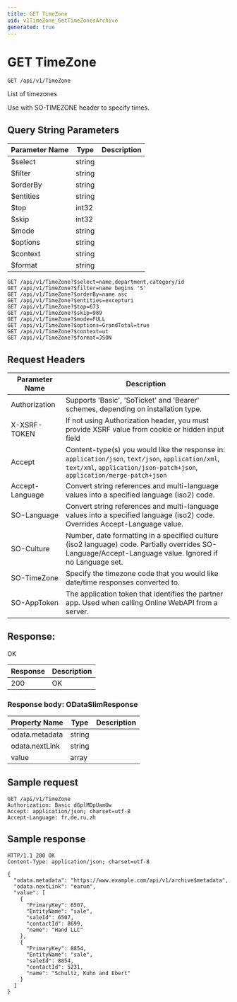 ```yaml
---
title: GET TimeZone
uid: v1TimeZone_GetTimeZonesArchive
generated: true
---
```


# GET TimeZone

```http
GET /api/v1/TimeZone
```

List of timezones


Use with SO-TIMEZONE header to specify times.






## Query String Parameters

| Parameter Name | Type |  Description |
|----------------|------|--------------|
| $select | string |   |
| $filter | string |   |
| $orderBy | string |   |
| $entities | string |   |
| $top | int32 |   |
| $skip | int32 |   |
| $mode | string |   |
| $options | string |   |
| $context | string |   |
| $format | string |   |

```http
GET /api/v1/TimeZone?$select=name,department,category/id
GET /api/v1/TimeZone?$filter=name begins 'S'
GET /api/v1/TimeZone?$orderBy=name asc
GET /api/v1/TimeZone?$entities=excepturi
GET /api/v1/TimeZone?$top=673
GET /api/v1/TimeZone?$skip=989
GET /api/v1/TimeZone?$mode=FULL
GET /api/v1/TimeZone?$options=GrandTotal=true
GET /api/v1/TimeZone?$context=ut
GET /api/v1/TimeZone?$format=JSON
```


## Request Headers

| Parameter Name | Description |
|----------------|-------------|
| Authorization  | Supports 'Basic', 'SoTicket' and 'Bearer' schemes, depending on installation type. |
| X-XSRF-TOKEN   | If not using Authorization header, you must provide XSRF value from cookie or hidden input field |
| Accept         | Content-type(s) you would like the response in: `application/json`, `text/json`, `application/xml`, `text/xml`, `application/json-patch+json`, `application/merge-patch+json` |
| Accept-Language | Convert string references and multi-language values into a specified language (iso2) code. |
| SO-Language | Convert string references and multi-language values into a specified language (iso2) code. Overrides Accept-Language value. |
| SO-Culture | Number, date formatting in a specified culture (iso2 language) code. Partially overrides SO-Language/Accept-Language value. Ignored if no Language set. |
| SO-TimeZone | Specify the timezone code that you would like date/time responses converted to. |
| SO-AppToken | The application token that identifies the partner app. Used when calling Online WebAPI from a server. |


## Response:

OK

| Response | Description |
|----------------|-------------|
| 200 | OK |

### Response body: ODataSlimResponse

| Property Name | Type |  Description |
|----------------|------|--------------|
| odata.metadata | string |  |
| odata.nextLink | string |  |
| value | array |  |

## Sample request

```http!
GET /api/v1/TimeZone
Authorization: Basic dGplMDpUamUw
Accept: application/json; charset=utf-8
Accept-Language: fr,de,ru,zh
```

## Sample response

```http_
HTTP/1.1 200 OK
Content-Type: application/json; charset=utf-8

{
  "odata.metadata": "https://www.example.com/api/v1/archive$metadata",
  "odata.nextLink": "earum",
  "value": [
    {
      "PrimaryKey": 6507,
      "EntityName": "sale",
      "saleId": 6507,
      "contactId": 8699,
      "name": "Hand LLC"
    },
    {
      "PrimaryKey": 8854,
      "EntityName": "sale",
      "saleId": 8854,
      "contactId": 5231,
      "name": "Schultz, Kuhn and Ebert"
    }
  ]
}
```